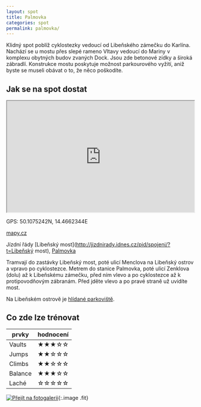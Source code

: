 ```yaml
---
layout: spot
title: Palmovka
categories: spot
permalink: palmovka/
---
```


Klidný spot poblíž cyklostezky vedoucí od Libeňského zámečku do Karlína. Nachází se u mostu přes slepé rameno Vltavy vedoucí do Mariny v komplexu obytných budov zvaných Dock. Jsou zde betonové zídky a široká zábradlí. Konstrukce mostu poskytuje možnost parkourového vyžití, aniž byste se museli obávat o to, že něco poškodíte.

## Jak se na spot dostat

<iframe width="100%" height="300" src="https://www.google.com/maps/embed/v1/place?zoom=14&q=50.1075242N, 14.4662344E&key=AIzaSyAZNXlZoYrkgR4P9ZNMlyukmqrnvc1hWXM"></iframe>

GPS: 50.1075242N, 14.4662344E

[mapy.cz](http://www.mapy.cz/s/kKfN)

Jízdní řády [Libeňský most](http://jizdnirady.idnes.cz/pid/spojeni/?t=Libeňský most), [Palmovka](http://jizdnirady.idnes.cz/pid/spojeni/?t=Palmovka)

Tramvají do zastávky Libeňský most, poté ulicí Menclova na Libeňský ostrov a vpravo po cyklostezce. Metrem do stanice Palmovka, poté ulicí Zenklova (dolu) až k Libeňskému zámečku, před ním vlevo a po cyklostezce až k protipovodňovým zábranám. Před jděte vlevo a po pravé straně už uvidíte most.

Na Libeňském ostrově je [hlídané parkoviště](http://parkovistepraha7.cz/#lokality).

## Co zde lze trénovat

| prvky          | hodnocení |
| -------------- | --------- |
| Vaults         | ★★★☆☆     |
| Jumps          | ★★☆☆☆     |
| Climbs         | ★★☆☆☆     |
| Balance        | ★★★☆☆     |
| Laché          | ☆☆☆☆☆     |

[![Přejít na fotogalerii](http://www.rajce.net/f1040658145/700px)](http://www.rajce.net/f1040658145){:.image .fit}

<link rel="image_src" href="" />